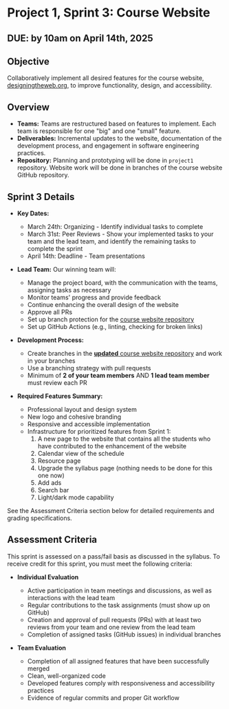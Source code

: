 # Project 1, Sprint 3: Course Website
## DUE: by 10am on April 14th, 2025

## Objective

Collaboratively implement all desired features for the course website, [designingtheweb.org](https://designingtheweb.org/), to improve functionality, design, and accessibility. 

## Overview

- **Teams:** Teams are restructured based on features to implement. Each team is responsible for one "big" and one "small" feature.
- **Deliverables:** Incremental updates to the website, documentation of the development process, and engagement in software engineering practices.
- **Repository:** Planning and prototyping will be done in `project1` repository. Website work will be done in branches of the course website GitHub repository.

## Sprint 3 Details

- **Key Dates:**
  - March 24th: Organizing - Identify individual tasks to complete
  - March 31st: Peer Reviews - Show your implemented tasks to your team and the lead team, and identify the remaining tasks to complete the sprint
  - April 14th: Deadline - Team presentations

- **Lead Team:** Our winning team will:
  - Manage the project board, with the communication with the teams, assigning tasks as necessary
  - Monitor teams' progress and provide feedback
  - Continue enhancing the overall design of the website
  - Approve all PRs
  - Set up branch protection for the [course website repository](https://github.com/CMPSC302-Spring-2025-AlleghenyCollege/designingtheweb.org)
  - Set up GitHub Actions (e.g., linting, checking for broken links)

- **Development Process:**
  - Create branches in the [ **updated** course website repository](https://github.com/CMPSC302-Spring-2025-AlleghenyCollege/designingtheweb.org) and work in your branches
  - Use a branching strategy with pull requests
  - Minimum of **2 of your team members** AND **1 lead team member** must review each PR

- **Required Features Summary:**
  - Professional layout and design system
  - New logo and cohesive branding
  - Responsive and accessible implementation
  - Infrastructure for prioritized features from Sprint 1:
    1. A new page to the website that contains all the students who have contributed to the enhancement of the website
    2. Calendar view of the schedule
    3. Resource page
    4. Upgrade the syllabus page (nothing needs to be done for this one now)
    5. Add ads
    6. Search bar
    7. Light/dark mode capability

See the Assessment Criteria section below for detailed requirements and grading specifications.

## Assessment Criteria

This sprint is assessed on a pass/fail basis as discussed in the syllabus. To receive credit for this sprint, you must meet the following criteria:

- **Individual Evaluation**
  - Active participation in team meetings and discussions, as well as interactions with the lead team
  - Regular contributions to the task assignments (must show up on GitHub)
  - Creation and approval of pull requests (PRs) with at least two reviews from your team and one review from the lead team
  - Completion of assigned tasks (GitHub issues) in individual branches

- **Team Evaluation**
  - Completion of all assigned features that have been successfully merged
  - Clean, well-organized code
  - Developed features comply with responsiveness and accessibility practices
  - Evidence of regular commits and proper Git workflow


